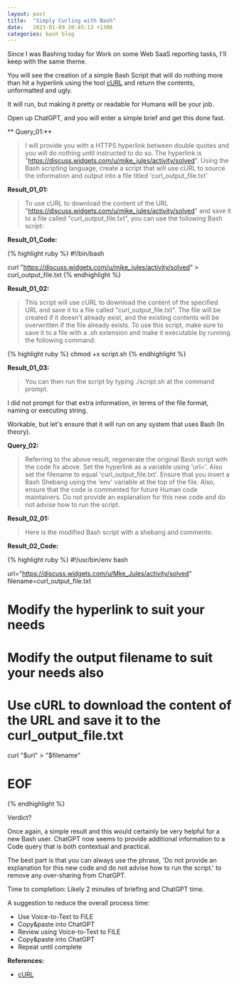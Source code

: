 ```yaml
---
layout: post
title:  "Simply Curling with Bash"
date:   2023-01-09 20:45:13 +1300
categories: bash blog
---
```

Since I was Bashing today for Work on some Web SaaS reporting tasks, I'll keep with the same theme.

You will see the creation of a simple Bash Script that will do nothing more than hit a hyperlink using the tool [cURL] and return the contents, unformatted and ugly.

It will run, but making it pretty or readable for Humans will be your job.

Open up ChatGPT, and you will enter a simple brief and get this done fast.

** Query_01:**

> I will provide you with a HTTPS hyperlink between double quotes and you will do nothing until instructed to do so. The hyperlink is "https://discuss.widgets.com/u/mike_jules/activity/solved". Using the Bash scripting language, create a script that will use cURL to source the information and output into a file titled 'curl_output_file.txt'

**Result_01_01:**

> To use cURL to download the content of the URL "https://discuss.widgets.com/u/mike_jules/activity/solved" and save it to a file called "curl_output_file.txt", you can use the following Bash script:

**Result_01_Code:**

{% highlight ruby %}
#!/bin/bash

curl "https://discuss.widgets.com/u/mike_jules/activity/solved" > curl_output_file.txt
{% endhighlight %}

**Result_01_02:**

> This script will use cURL to download the content of the specified URL and save it to a file called "curl_output_file.txt". The file will be created if it doesn't already exist, and the existing contents will be overwritten if the file already exists. To use this script, make sure to save it to a file with a .sh extension and make it executable by running the following command:

{% highlight ruby %}
chmod +x script.sh
{% endhighlight %}

**Result_01_03:**

> You can then run the script by typing ./script.sh at the command prompt.

I did not prompt for that extra information, in terms of the file format, naming or executing string.

Workable, but let's ensure that it will run on any system that uses Bash (In theory).

**Query_02:**

> Referring to the above result, regenerate the original Bash script with the code fix above. Set the hyperlink as a variable using 'url='. Also set the filename to equal 'curl_output_file.txt'. Ensure that you insert a Bash Shebang using the 'env' variable at the top of the file. Also, ensure that the code is commented for future Human code maintainers. Do not provide an explanation for this new code and do not advise how to run the script.

**Result_02_01:**

> Here is the modified Bash script with a shebang and comments:

**Result_02_Code:**

{% highlight ruby %}
#!/usr/bin/env bash

url="https://discuss.widgets.com/u/Mke_Jules/activity/solved"
filename=curl_output_file.txt

# Modify the hyperlink to suit your needs
# Modify the output filename to suit your needs also
# Use cURL to download the content of the URL and save it to the curl_output_file.txt
curl "$url" > "$filename"

# EOF
{% endhighlight %}

Verdict?

Once again, a simple result and this would certainly be very helpful for a new Bash user. ChatGPT now seems to provide additional information to a Code query that is both contextual and practical.

The best part is that you can always use the phrase, 'Do not provide an explanation for this new code and do not advise how to run the script.' to remove any over-sharing from ChatGPT.

Time to completion: Likely 2 minutes of briefing and ChatGPT time.

A suggestion to reduce the overall process time:

  - Use Voice-to-Text to FILE
  - Copy&paste into ChatGPT
  - Review using Voice-to-Text to FILE
  - Copy&paste into ChatGPT
  - Repeat until complete

**References:**

  - [cURL]

[cURL]: https://curl.se/
